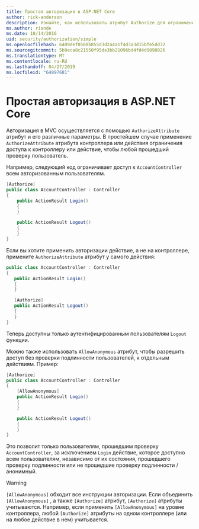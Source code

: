 ```yaml
---
title: Простая авторизация в ASP.NET Core
author: rick-anderson
description: Узнайте, как использовать атрибут Authorize для ограничения доступа к ASP.NET Core контроллеров и действий.
ms.author: riande
ms.date: 10/14/2016
uid: security/authorization/simple
ms.openlocfilehash: 6409def0508b855d3d2a4a1f4d3a3d15bfe5dd32
ms.sourcegitcommit: 5b0eca8c21550f95de3bb21096bd4fd4d9098026
ms.translationtype: MT
ms.contentlocale: ru-RU
ms.lasthandoff: 04/27/2019
ms.locfileid: "64897681"
---
```

# <a name="simple-authorization-in-aspnet-core"></a>Простая авторизация в ASP.NET Core

<a name="security-authorization-simple"></a>

Авторизация в MVC осуществляется с помощью `AuthorizeAttribute` атрибут и его различные параметры. В простейшем случае применение `AuthorizeAttribute` атрибута контроллера или действия ограничения доступа к контроллеру или действие, чтобы любой прошедший проверку пользователь.

Например, следующий код ограничивает доступ к `AccountController` всем авторизованным пользователям.

```csharp
[Authorize]
public class AccountController : Controller
{
    public ActionResult Login()
    {
    }

    public ActionResult Logout()
    {
    }
}
```

Если вы хотите применить авторизации действие, а не на контроллере, примените `AuthorizeAttribute` атрибут у самого действия:

```csharp
public class AccountController : Controller
{
   public ActionResult Login()
   {
   }

   [Authorize]
   public ActionResult Logout()
   {
   }
}
```

Теперь доступны только аутентифицированным пользователям `Logout` функции.

Можно также использовать `AllowAnonymous` атрибут, чтобы разрешить доступ без проверки подлинности пользователей, к отдельным действиям. Пример:

```csharp
[Authorize]
public class AccountController : Controller
{
    [AllowAnonymous]
    public ActionResult Login()
    {
    }

    public ActionResult Logout()
    {
    }
}
```

Это позволит только пользователям, прошедшим проверку `AccountController`, за исключением `Login` действие, которое доступно всем пользователям, независимо от их состояния, прошедшего проверку подлинности или не прошедшие проверку подлинности / анонимный.

> [!WARNING]
> `[AllowAnonymous]` обходит все инструкции авторизации. Если объединить `[AllowAnonymous]` , а также `[Authorize]` атрибут, `[Authorize]` атрибуты учитываются. Например, если применить `[AllowAnonymous]` на уровне контроллера, любой `[Authorize]` атрибуты на одном контроллере (или на любое действие в нем) учитывается.
